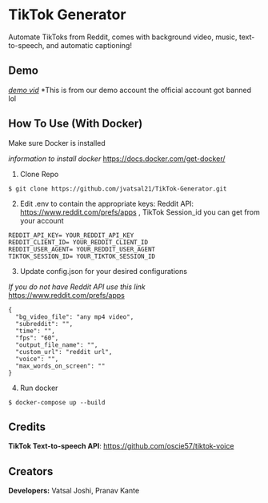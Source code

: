 # TikTok Generator
Automate TikToks from Reddit, comes with background video, music, text-to-speech, and automatic captioning!

<p align="center" width="100%">
</p>

## Demo
[*demo vid*](https://www.tiktok.com/@roboredditor/video/7371535112929824043?_r=1&_t=8oDKOYOF0cY)
*This is from our demo account the official account got banned lol

## How To Use (With Docker)

Make sure Docker is installed

*information to install docker* https://docs.docker.com/get-docker/

1) Clone Repo
```
$ git clone https://github.com/jvatsal21/TikTok-Generator.git 
```
2) Edit .env to contain the appropriate keys: Reddit API: https://www.reddit.com/prefs/apps , TikTok Session_id you can get from your account
```
REDDIT_API_KEY= YOUR_REDDIT_API_KEY
REDDIT_CLIENT_ID= YOUR_REDDIT_CLIENT_ID
REDDIT_USER_AGENT= YOUR_REDDIT_USER_AGENT
TIKTOK_SESSION_ID= YOUR_TIKTOK_SESSION_ID
```
3) Update config.json for your desired configurations

*If you do not have Reddit API use this link* https://www.reddit.com/prefs/apps
```
{
  "bg_video_file": "any mp4 video",
  "subreddit": "",
  "time": "",
  "fps": "60",
  "output_file_name": "",
  "custom_url": "reddit url",
  "voice": "",
  "max_words_on_screen": ""
}
```
4) Run docker
```
$ docker-compose up --build
```


## Credits
**TikTok Text-to-speech API**: https://github.com/oscie57/tiktok-voice

## Creators
**Developers:** Vatsal Joshi, Pranav Kante
